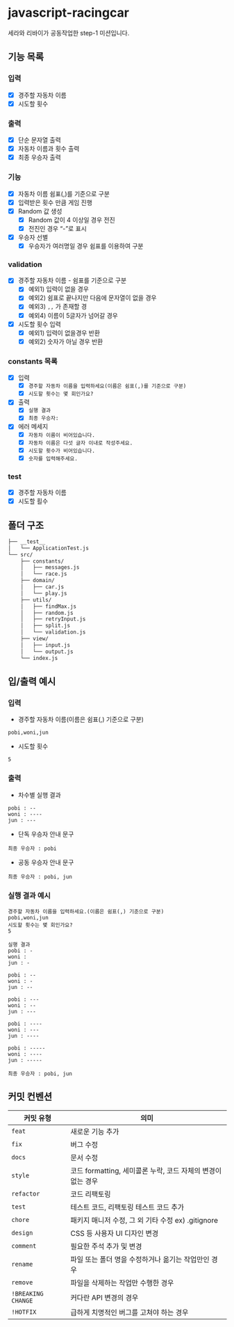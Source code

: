 # javascript-racingcar 

세라와 리바이가 공동작업한 step-1 미션입니다. 

## 기능 목록

### 입력

- [x]  경주할 자동차 이름
- [x]  시도할 횟수

### 출력

- [x]  단순 문자열 출력
- [x]  자동차 이름과 횟수 출력
- [x]  최종 우승자 출력

### 기능

- [x]  자동차 이름 쉼표(,)를 기준으로 구분
- [x]  입력받은 횟수 만큼 게임 진행
- [x]  Random 값 생성
    - [x]  Random 값이 4 이상일 경우 전진
    - [x]  전진인 경우 “-”로 표시
- [x]  우승자 선별
    - [x]  우승자가 여러명일 경우 쉼표를 이용하여 구분

### **validation**

- [x]  경주할 자동차 이름 - 쉼표를 기준으로 구분
    - [x]  예외1) 입력이 없을 경우
    - [x]  예외2) 쉼표로 끝나지만 다음에 문자열이 없을 경우
    - [x]  예외3) `,,` 가 존재할 경
    - [x]  예외4) 이름이 5글자가 넘어갈 경우
- [x]  시도할 횟수 입력
    - [x]  예외1) 입력이 없을경우 반환
    - [x]  예외2) 숫자가 아닐 경우 반환

### constants 목록

- [x]  입력
    - [x]  `경주할 자동차 이름을 입력하세요(이름은 쉼표(,)를 기준으로 구분)`
    - [x]  `시도할 횟수는 몇 회인가요?`
- [x]  출력
    - [x]  `실행 결과`
    - [x]  `최종 우승자:`
- [x]  에러 메세지
    - [x]  `자동차 이름이 비어있습니다.`
    - [x]  `자동차 이름은 다섯 글자 이내로 작성주세요.`
    - [x]  `시도할 횟수가 비어있습니다.`
    - [x]  `숫자를 입력해주세요.`

### test

- [x]  경주할 자동차 이름
- [x]  시도할 횔수

## 폴더 구조

```markdown
├── __test__
│   └── ApplicationTest.js
└── src/ 
    ├── constants/
    │   ├── messages.js
    │   └── race.js
    ├── domain/
    │   ├── car.js
    │   └── play.js    
    ├── utils/
    │   ├── findMax.js
    │   ├── random.js
    │   ├── retryInput.js
    │   ├── split.js
    │   └── validation.js    
    ├── view/
    │   ├── input.js
    │   └── output.js   
    └── index.js
```

## **입/출력 예시**

### **입력**

- 경주할 자동차 이름(이름은 쉼표(,) 기준으로 구분)

```
pobi,woni,jun
```

- 시도할 횟수

```
5
```

### **출력**

- 차수별 실행 결과

```
pobi : --
woni : ----
jun : ---
```

- 단독 우승자 안내 문구

```
최종 우승자 : pobi
```

- 공동 우승자 안내 문구

```
최종 우승자 : pobi, jun
```

### **실행 결과 예시**

```
경주할 자동차 이름을 입력하세요.(이름은 쉼표(,) 기준으로 구분)
pobi,woni,jun
시도할 횟수는 몇 회인가요?
5

실행 결과
pobi : -
woni :
jun : -

pobi : --
woni : -
jun : --

pobi : ---
woni : --
jun : ---

pobi : ----
woni : ---
jun : ----

pobi : -----
woni : ----
jun : -----

최종 우승자 : pobi, jun
```

## 커밋 컨벤션 

| 커밋 유형 | 의미 |
| --- | --- |
| `feat` | 새로운 기능 추가 |
| `fix` | 버그 수정 |
| `docs` | 문서 수정 |
| `style` | 코드 formatting, 세미콜론 누락, 코드 자체의 변경이 없는 경우 |
| `refactor` | 코드 리팩토링 |
| `test` | 테스트 코드, 리팩토링 테스트 코드 추가 |
| `chore` | 패키지 매니저 수정, 그 외 기타 수정 ex) .gitignore |
| `design` | CSS 등 사용자 UI 디자인 변경 |
| `comment` | 필요한 주석 추가 및 변경 |
| `rename` | 파일 또는 폴더 명을 수정하거나 옮기는 작업만인 경우 |
| `remove` | 파일을 삭제하는 작업만 수행한 경우 |
| `!BREAKING CHANGE` | 커다란 API 변경의 경우 |
| `!HOTFIX` | 급하게 치명적인 버그를 고쳐야 하는 경우 |